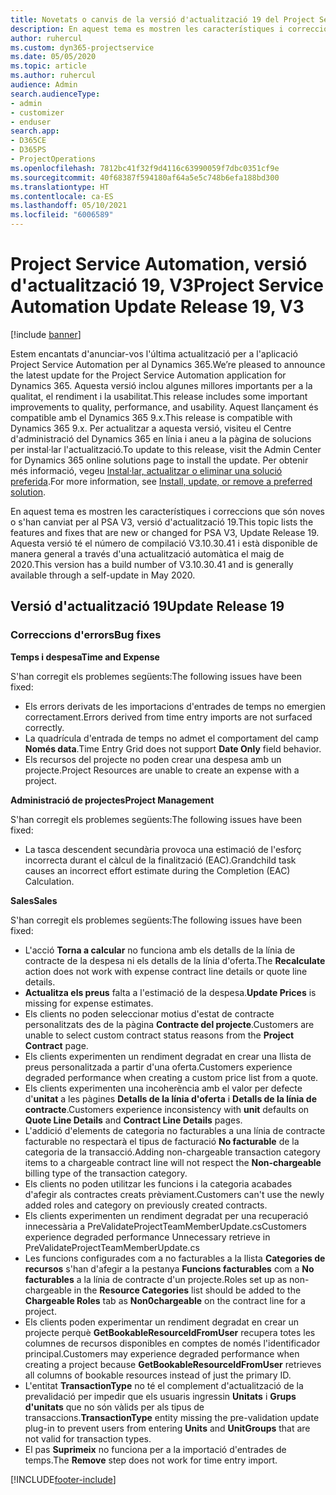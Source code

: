 ```yaml
---
title: Novetats o canvis de la versió d'actualització 19 del Project Service Automation, V3
description: En aquest tema es mostren les característiques i correccions disponibles al Project Service Automation V3, versió d'actualització 19.
author: ruhercul
ms.custom: dyn365-projectservice
ms.date: 05/05/2020
ms.topic: article
ms.author: ruhercul
audience: Admin
search.audienceType:
- admin
- customizer
- enduser
search.app:
- D365CE
- D365PS
- ProjectOperations
ms.openlocfilehash: 7812bc41f32f9d4116c63990059f7dbc0351cf9e
ms.sourcegitcommit: 40f68387f594180af64a5e5c748b6efa188bd300
ms.translationtype: HT
ms.contentlocale: ca-ES
ms.lasthandoff: 05/10/2021
ms.locfileid: "6006589"
---
```

# <a name="project-service-automation-update-release-19-v3"></a><span data-ttu-id="7258a-103">Project Service Automation, versió d'actualització 19, V3</span><span class="sxs-lookup"><span data-stu-id="7258a-103">Project Service Automation Update Release 19, V3</span></span>

[!include [banner](../includes/psa-now-project-operations.md)]

<span data-ttu-id="7258a-104">Estem encantats d'anunciar-vos l'última actualització per a l'aplicació Project Service Automation per al Dynamics 365.</span><span class="sxs-lookup"><span data-stu-id="7258a-104">We’re pleased to announce the latest update for the Project Service Automation application for Dynamics 365.</span></span> <span data-ttu-id="7258a-105">Aquesta versió inclou algunes millores importants per a la qualitat, el rendiment i la usabilitat.</span><span class="sxs-lookup"><span data-stu-id="7258a-105">This release includes some important improvements to quality, performance, and usability.</span></span> <span data-ttu-id="7258a-106">Aquest llançament és compatible amb el Dynamics 365 9.x.</span><span class="sxs-lookup"><span data-stu-id="7258a-106">This release is compatible with Dynamics 365 9.x.</span></span> <span data-ttu-id="7258a-107">Per actualitzar a aquesta versió, visiteu el Centre d'administració del Dynamics 365 en línia i aneu a la pàgina de solucions per instal·lar l'actualització.</span><span class="sxs-lookup"><span data-stu-id="7258a-107">To update to this release, visit the Admin Center for Dynamics 365 online solutions page to install the update.</span></span> <span data-ttu-id="7258a-108">Per obtenir més informació, vegeu [Instal·lar, actualitzar o eliminar una solució preferida](/power-platform/admin/install-remove-preferred-solution).</span><span class="sxs-lookup"><span data-stu-id="7258a-108">For more information, see [Install, update, or remove a preferred solution](/power-platform/admin/install-remove-preferred-solution).</span></span>

<span data-ttu-id="7258a-109">En aquest tema es mostren les característiques i correccions que són noves o s'han canviat per al PSA V3, versió d'actualització 19.</span><span class="sxs-lookup"><span data-stu-id="7258a-109">This topic lists the features and fixes that are new or changed for PSA V3, Update Release 19.</span></span> <span data-ttu-id="7258a-110">Aquesta versió té el número de compilació V3.10.30.41 i està disponible de manera general a través d'una actualització automàtica el maig de 2020.</span><span class="sxs-lookup"><span data-stu-id="7258a-110">This version has a build number of V3.10.30.41 and is generally available through a self-update in May 2020.</span></span>

## <a name="update-release-19"></a><span data-ttu-id="7258a-111">Versió d'actualització 19</span><span class="sxs-lookup"><span data-stu-id="7258a-111">Update Release 19</span></span>

### <a name="bug-fixes"></a><span data-ttu-id="7258a-112">Correccions d'errors</span><span class="sxs-lookup"><span data-stu-id="7258a-112">Bug fixes</span></span>

<span data-ttu-id="7258a-113">**Temps i despesa**</span><span class="sxs-lookup"><span data-stu-id="7258a-113">**Time and Expense**</span></span>

<span data-ttu-id="7258a-114">S'han corregit els problemes següents:</span><span class="sxs-lookup"><span data-stu-id="7258a-114">The following issues have been fixed:</span></span> 

- <span data-ttu-id="7258a-115">Els errors derivats de les importacions d'entrades de temps no emergien correctament.</span><span class="sxs-lookup"><span data-stu-id="7258a-115">Errors derived from time entry imports are not surfaced correctly.</span></span>
- <span data-ttu-id="7258a-116">La quadrícula d'entrada de temps no admet el comportament del camp **Només data**.</span><span class="sxs-lookup"><span data-stu-id="7258a-116">Time Entry Grid does not support **Date Only** field behavior.</span></span>
- <span data-ttu-id="7258a-117">Els recursos del projecte no poden crear una despesa amb un projecte.</span><span class="sxs-lookup"><span data-stu-id="7258a-117">Project Resources are unable to create an expense with a project.</span></span>

<span data-ttu-id="7258a-118">**Administració de projectes**</span><span class="sxs-lookup"><span data-stu-id="7258a-118">**Project Management**</span></span>

<span data-ttu-id="7258a-119">S'han corregit els problemes següents:</span><span class="sxs-lookup"><span data-stu-id="7258a-119">The following issues have been fixed:</span></span> 

-  <span data-ttu-id="7258a-120">La tasca descendent secundària provoca una estimació de l'esforç incorrecta durant el càlcul de la finalització (EAC).</span><span class="sxs-lookup"><span data-stu-id="7258a-120">Grandchild task causes an incorrect effort estimate during the Completion (EAC) Calculation.</span></span>

<span data-ttu-id="7258a-121">**Sales**</span><span class="sxs-lookup"><span data-stu-id="7258a-121">**Sales**</span></span>

<span data-ttu-id="7258a-122">S'han corregit els problemes següents:</span><span class="sxs-lookup"><span data-stu-id="7258a-122">The following issues have been fixed:</span></span> 

- <span data-ttu-id="7258a-123">L'acció **Torna a calcular** no funciona amb els detalls de la línia de contracte de la despesa ni els detalls de la línia d'oferta.</span><span class="sxs-lookup"><span data-stu-id="7258a-123">The **Recalculate** action does not work with expense contract line details or quote line details.</span></span>
- <span data-ttu-id="7258a-124">**Actualitza els preus** falta a l'estimació de la despesa.</span><span class="sxs-lookup"><span data-stu-id="7258a-124">**Update Prices** is missing for expense estimates.</span></span>
-  <span data-ttu-id="7258a-125">Els clients no poden seleccionar motius d'estat de contracte personalitzats des de la pàgina **Contracte del projecte**.</span><span class="sxs-lookup"><span data-stu-id="7258a-125">Customers are unable to select custom contract status reasons from the **Project Contract** page.</span></span>
- <span data-ttu-id="7258a-126">Els clients experimenten un rendiment degradat en crear una llista de preus personalitzada a partir d'una oferta.</span><span class="sxs-lookup"><span data-stu-id="7258a-126">Customers experience degraded performance when creating a custom price list from a quote.</span></span>
- <span data-ttu-id="7258a-127">Els clients experimenten una incoherència amb el valor per defecte d'**unitat** a les pàgines **Detalls de la línia d'oferta** i **Detalls de la línia de contracte**.</span><span class="sxs-lookup"><span data-stu-id="7258a-127">Customers experience inconsistency with **unit** defaults on **Quote Line Details** and **Contract Line Details** pages.</span></span>
- <span data-ttu-id="7258a-128">L'addició d'elements de categoria no facturables a una línia de contracte facturable no respectarà el tipus de facturació **No facturable** de la categoria de la transacció.</span><span class="sxs-lookup"><span data-stu-id="7258a-128">Adding non-chargeable transaction category items to a chargeable contract line will not respect the **Non-chargeable** billing type of the transaction category.</span></span>
- <span data-ttu-id="7258a-129">Els clients no poden utilitzar les funcions i la categoria acabades d'afegir als contractes creats prèviament.</span><span class="sxs-lookup"><span data-stu-id="7258a-129">Customers can't use the newly added roles and category on previously created contracts.</span></span>
- <span data-ttu-id="7258a-130">Els clients experimenten un rendiment degradat per una recuperació innecessària a PreValidateProjectTeamMemberUpdate.cs</span><span class="sxs-lookup"><span data-stu-id="7258a-130">Customers experience degraded performance Unnecessary retrieve in PreValidateProjectTeamMemberUpdate.cs</span></span>
- <span data-ttu-id="7258a-131">Les funcions configurades com a no facturables a la llista **Categories de recursos** s'han d'afegir a la pestanya **Funcions facturables** com a **No facturables** a la línia de contracte d'un projecte.</span><span class="sxs-lookup"><span data-stu-id="7258a-131">Roles set up as non-chargeable in the **Resource Categories** list should be added to the **Chargeable Roles** tab as **Non0chargeable** on the contract line for a project.</span></span>
- <span data-ttu-id="7258a-132">Els clients poden experimentar un rendiment degradat en crear un projecte perquè **GetBookableResourceIdFromUser** recupera totes les columnes de recursos disponibles en comptes de només l'identificador principal.</span><span class="sxs-lookup"><span data-stu-id="7258a-132">Customers may experience degraded performance when creating a project because **GetBookableResourceIdFromUser** retrieves all columns of bookable resources instead of just the primary ID.</span></span>
- <span data-ttu-id="7258a-133">L'entitat **TransactionType** no té el complement d'actualització de la prevalidació per impedir que els usuaris ingressin **Unitats** i **Grups d'unitats** que no són vàlids per als tipus de transaccions.</span><span class="sxs-lookup"><span data-stu-id="7258a-133">**TransactionType** entity missing the pre-validation update plug-in to prevent users from entering **Units** and **UnitGroups** that are not valid for transaction types.</span></span>
- <span data-ttu-id="7258a-134">El pas **Suprimeix** no funciona per a la importació d'entrades de temps.</span><span class="sxs-lookup"><span data-stu-id="7258a-134">The **Remove** step does not work for time entry import.</span></span>


[!INCLUDE[footer-include](../includes/footer-banner.md)]